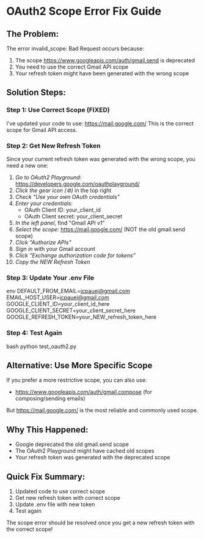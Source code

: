 # OAuth2 Scope Error Fix Guide

## The Problem:
The error invalid_scope: Bad Request occurs because:
1. The scope https://www.googleapis.com/auth/gmail.send is deprecated
2. You need to use the correct Gmail API scope
3. Your refresh token might have been generated with the wrong scope

## Solution Steps:

### Step 1: Use Correct Scope  (FIXED)
I've updated your code to use: https://mail.google.com/
This is the correct scope for Gmail API access.

### Step 2: Get New Refresh Token
Since your current refresh token was generated with the wrong scope, you need a new one:

1. *Go to OAuth2 Playground*: https://developers.google.com/oauthplayground/
2. *Click the gear icon (⚙)* in the top right
3. *Check "Use your own OAuth credentials"*
4. *Enter your credentials*:
   - OAuth Client ID: your_client_id
   - OAuth Client secret: your_client_secret
5. *In the left panel*, find "Gmail API v1"
6. *Select the scope*: https://mail.google.com/ (NOT the old gmail.send scope)
7. *Click "Authorize APIs"*
8. *Sign in* with your Gmail account
9. *Click "Exchange authorization code for tokens"*
10. *Copy the NEW Refresh Token*

### Step 3: Update Your .env File
env
DEFAULT_FROM_EMAIL=icpauej@gmail.com
EMAIL_HOST_USER=icpauej@gmail.com
GOOGLE_CLIENT_ID=your_client_id_here
GOOGLE_CLIENT_SECRET=your_client_secret_here
GOOGLE_REFRESH_TOKEN=your_NEW_refresh_token_here


### Step 4: Test Again
bash
python test_oauth2.py


## Alternative: Use More Specific Scope
If you prefer a more restrictive scope, you can also use:
- https://www.googleapis.com/auth/gmail.compose (for composing/sending emails)

But https://mail.google.com/ is the most reliable and commonly used scope.

## Why This Happened:
- Google deprecated the old gmail.send scope
- The OAuth2 Playground might have cached old scopes
- Your refresh token was generated with the deprecated scope

## Quick Fix Summary:
1. Updated code to use correct scope
2. Get new refresh token with correct scope
3. Update .env file with new token
4. Test again

The scope error should be resolved once you get a new refresh token with the correct scope!